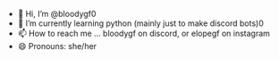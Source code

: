 - 👋 Hi, I’m @bloodygf0
- 🌱 I’m currently learning python (mainly just to make discord bots)0
- 📫 How to reach me ... bloodygf on discord, or elopegf on instagram
- 😄 Pronouns: she/her

<!---
bloodygf/bloodygf is a ✨ special ✨ repository because its `README.md` (this file) appears on your GitHub profile.
You can click the Preview link to take a look at your changes.
--->
